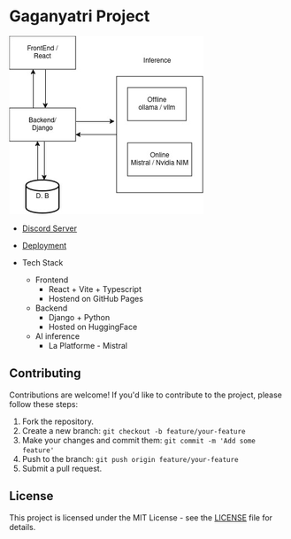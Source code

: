 # Gaganyatri Project


![Tech Stack](docs/architecture.jpg)


- [Discord Server](https://discord.gg/WZMCerEZ2P)

- [Deployment](docs/deployment.md)

- Tech Stack
  - Frontend
    - React + Vite + Typescript
    - Hostend on GitHub Pages
  - Backend
    - Django + Python
    - Hosted on HuggingFace
  - AI inference
    - La Platforme - Mistral


## Contributing

Contributions are welcome! If you'd like to contribute to the project, please follow these steps:

1. Fork the repository.
2. Create a new branch: `git checkout -b feature/your-feature`
3. Make your changes and commit them: `git commit -m 'Add some feature'`
4. Push to the branch: `git push origin feature/your-feature`
5. Submit a pull request.

## License

This project is licensed under the MIT License - see the [LICENSE](LICENSE) file for details.


